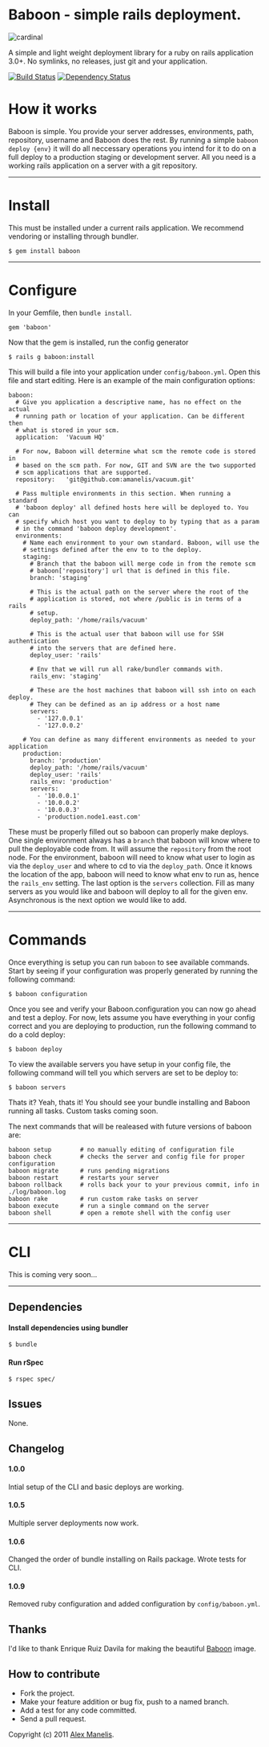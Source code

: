 # Baboon - simple rails deployment.
![cardinal](https://alexweb.s3.amazonaws.com/baboon.png)

A simple and light weight deployment library for a ruby on rails application 3.0+. No symlinks, no releases, just git and your application. 

[![Build Status](https://secure.travis-ci.org/amanelis/baboon.png)](http://travis-ci.org/amanelis/baboon)
[![Dependency Status](https://gemnasium.com/amanelis/baboon.png)](https://gemnasium.com/amanelis/baboon)


# How it works
Baboon is simple. You provide your server addresses, environments, path, repository, username and Baboon does the rest. By running a simple `baboon deploy {env}` it will do all neccessary operations you intend for it to do on a full deploy to a production staging or development server. All you need is a working rails application on a server with a git repository.

---
# Install
This must be installed under a current rails application. We recommend vendoring or installing through bundler.

	$ gem install baboon

---
# Configure

In your Gemfile, then `bundle install`.

	gem 'baboon'
	
Now that the gem is installed, run the config generator

	$ rails g baboon:install

This will build a file into your application under `config/baboon.yml`. Open this file and start editing. Here is an example of the main configuration options:

	baboon:
	  # Give you application a descriptive name, has no effect on the actual
	  # running path or location of your application. Can be different then
	  # what is stored in your scm.
	  application:  'Vacuum HQ'
	
	  # For now, Baboon will determine what scm the remote code is stored in
	  # based on the scm path. For now, GIT and SVN are the two supported 
	  # scm applications that are supported.
	  repository:   'git@github.com:amanelis/vacuum.git'
	
	  # Pass multiple environments in this section. When running a standard
	  # 'baboon deploy' all defined hosts here will be deployed to. You can
	  # specify which host you want to deploy to by typing that as a param
	  # in the command 'baboon deploy development'.
	  environments:
	    # Name each environment to your own standard. Baboon, will use the 
	    # settings defined after the env to to the deploy.
	    staging:
	      # Branch that the baboon will merge code in from the remote scm
	      # baboon['repository'] url that is defined in this file.
	      branch: 'staging'
	
	      # This is the actual path on the server where the root of the 
	      # application is stored, not where /public is in terms of a rails
	      # setup.
	      deploy_path: '/home/rails/vacuum'
	 
	      # This is the actual user that baboon will use for SSH authentication
	      # into the servers that are defined here. 
	      deploy_user: 'rails'
	
	      # Env that we will run all rake/bundler commands with.
	      rails_env: 'staging'
	
	      # These are the host machines that baboon will ssh into on each deploy.
	      # They can be defined as an ip address or a host name
	      servers:
	        - '127.0.0.1'
	        - '127.0.0.2'
	          
	    # You can define as many different environments as needed to your application
	    production:
	      branch: 'production'
	      deploy_path: '/home/rails/vacuum'
	      deploy_user: 'rails'
	      rails_env: 'production'
	      servers:
	        - '10.0.0.1'
	        - '10.0.0.2'
	        - '10.0.0.3'
	        - 'production.node1.east.com'
	
These must be properly filled out so baboon can properly make deploys. One single environment always has a `branch` that baboon will know where to pull the deployable code from. It will assume the `repository` from the root node. For the environment, baboon will need to know what user to login as via the `deploy_user` and where to cd to via the `deploy_path`. Once it knows the location of the app, baboon will need to know what env to run as, hence the `rails_env` setting. The last option is the `servers` collection. Fill as many servers as you would like and baboon will deploy to all for the given env. Asynchronous is the next option we would like to add.

---
# Commands
Once everything is setup you can run `baboon` to see available commands. Start by seeing if your configuration was properly generated by running the following command:

	$ baboon configuration
	
Once you see and verify your Baboon.configuration you can now go ahead and test a deploy. For now, lets assume you have everything in your config correct and you are deploying to production, run the following command to do a cold deploy:

	$ baboon deploy
	
To view the available servers you have setup in your config file, the following command will tell you which servers are set to be deploy to:

	$ baboon servers
	
Thats it? Yeah, thats it! You should see your bundle installing and Baboon running all tasks. Custom tasks coming soon.

The next commands that will be realeased with future versions of baboon are:

  	baboon setup    	# no manually editing of configuration file
	baboon check 		# checks the server and config file for proper configuration
	baboon migrate 		# runs pending migrations
	baboon restart 		# restarts your server
	baboon rollback 	# rolls back your to your previous commit, info in ./log/baboon.log
	baboon rake 		# run custom rake tasks on server
	baboon execute 		# run a single command on the server
	baboon shell	 	# open a remote shell with the config user

---
# CLI

This is coming very soon…


---
## Dependencies
#### Install dependencies using bundler  
    $ bundle
  
#### Run rSpec  
    $ rspec spec/

## Issues
  None.

## Changelog
#### 1.0.0
Intial setup of the CLI and basic deploys are working.

#### 1.0.5
Multiple server deployments now work.

#### 1.0.6
Changed the order of bundle installing on Rails package. Wrote tests for CLI.

#### 1.0.9
Removed ruby configuration and added configuration by `config/baboon.yml`.

## Thanks
I'd like to thank Enrique Ruiz Davila for making the beautiful [Baboon](http://www.behance.net/davila) image. 

## How to contribute
 
* Fork the project.
* Make your feature addition or bug fix, push to a named branch.
* Add a test for any code committed.
* Send a pull request.

Copyright (c) 2011 [Alex Manelis](http://twitter.com/amanelis). 
